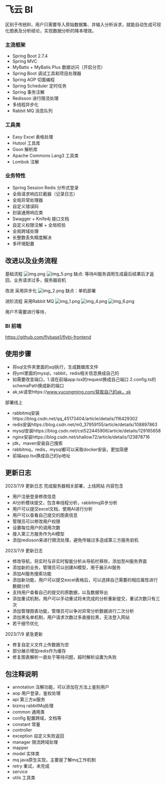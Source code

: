 # 飞云 BI

区别于传统BI，用户只需要导入原始数据集、并输入分析诉求，就能自动生成可视化图表及分析结论，实现数据分析的降本增效。

### 主流框架

- Spring Boot 2.7.4
- Spring MVC
- MyBatis + MyBatis Plus 数据访问（开启分页）
- Spring Boot 调试工具和项目处理器
- Spring AOP 切面编程
- Spring Scheduler 定时任务
- Spring 事务注解
- Redisson 进行限流处理
- 多线程异步化
- Rabbit MQ 消息队列

### 工具类

- Easy Excel 表格处理
- Hutool 工具库
- Gson 解析库
- Apache Commons Lang3 工具类
- Lombok 注解

### 业务特性

- Spring Session Redis 分布式登录
- 全局请求响应拦截器（记录日志）
- 全局异常处理器
- 自定义错误码
- 封装通用响应类
- Swagger + Knife4j 接口文档
- 自定义权限注解 + 全局校验
- 全局跨域处理
- 长整数丢失精度解决
- 多环境配置


## 改进以及业务流程
基础流程
![img.png](img.png)
![img_5.png](img_5.png)
缺点: 等待AI服务调用生成最后结果后才返回，业务请求过多，服务器宕机

改进
采用异步化
![img_2.png](img_2.png)
缺点：单机部署

进阶流程
采用Rabbit MQ
![img_1.png](img_1.png)
![img_4.png](img_4.png)
![img_6.png](img_6.png)

用户不需要进行等待，

### BI 前端
https://github.com/flybase1/flybi-frontend


## 使用步骤
- 将sql文件夹里面的sql执行，生成数据库文件
- 将yml里面的mysql，rabbit，redis相关信息换成自己的
- 如需要改变端口，1.请在前端app.tsx的request换成自己端口 2.config.ts的schemaPath换成新的端口
- ak,sk请至https://www.yucongming.com/获取自己的ak，sk

部署线上
- rabbitmq安装https://blog.csdn.net/qq_45173404/article/details/116429302
- redis安装https://blog.csdn.net/m0_37959155/article/details/108897863
- mysql安装https://blog.csdn.net/cst522445906/article/details/129165658
- nginx安装https://blog.csdn.net/shallow72/article/details/123878716
- jdk，maven安装自己搜索
- rabbitmq，redis，mysql都可以采取docker安装，更加简便
- 前端app.tsx换成自己的ip地址


## 更新日志
2023/7/9 更新日志
完成服务器相关部署，上线网站
内容包含
- 用户注册登录修改信息
- AI分析模块提交，包含单线程分析，rabbitmq异步分析
- 用户可以提交excel文档，使用AI进行分析
- 用户可以查看自己提交的图表信息
- 管理员可以修改用户权限
- 设置每位用户的调用次数
- 接入第三方服务作为AI模型
- 添加redisson来进行限流处理，避免传输过多造成第三方服务宕机

2023/7/9 更新日志
- 修改导航，将实时与非实时智能分析从导航栏移除，添加至AI服务界面
- 添加新的业务，管理员可以创建AI模型，用于展示AI服务
- 添加AI服务搜索功能
- 添加新功能，用户可以提交excel表格后，可以选择自己需要的相应属性进行数据分析
- 支持用户查看自己的提交的原数据，以及数据导出
- 添加重试机制，用户可以手动重试将未完成的分析重新提交，重试次数只有三次
- 添加管理图表功能，管理员可以争对异常分析数据进行二次分析
- 添加黑名单机制，用户请求次数过多直接拉黑，无法登入网站
- 若干细节优化

2023/7/9 紧急更新
- 修复自定义文件上传数据为空
- 部分展示增加redis作为缓存
- 修复图表解析一直处于等待问题，超时解析设置为失败


## 包注释说明
- annotation 注解功能，可以添加在方法上鉴别用户
- aop 用户登录，鉴权处理
- api 第三方ai服务
- bizmq rabbitMq处理
- common 通用类
- config 配置跨域，文档等
- constant 常量
- controller 
- exception 自定义失败返回
- manager 限流跨域处理
- mapper
- model  实体类
- mq  java原生实现，主要是了解mq工作机制
- retry  重试，未完成
- service
- utils 工具类